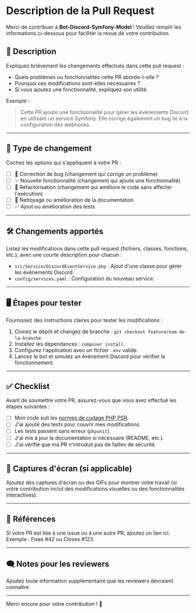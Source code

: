 # Description de la Pull Request

Merci de contribuer à **Bot-Discord-Symfony-Model** ! Veuillez remplir les informations ci-dessous pour faciliter la revue de votre contribution.

## 📝 Description
Expliquez brièvement les changements effectués dans cette pull request :
- Quels problèmes ou fonctionnalités cette PR aborde-t-elle ?
- Pourquoi ces modifications sont-elles nécessaires ?
- Si vous ajoutez une fonctionnalité, expliquez son utilité.

Exemple :
> Cette PR ajoute une fonctionnalité pour gérer les événements Discord en utilisant un service Symfony. Elle corrige également un bug lié à la configuration des webhooks.

---

## 🚀 Type de changement
Cochez les options qui s'appliquent à votre PR :
- [ ] 🐛 Correction de bug (changement qui corrige un problème)
- [ ] ✨ Nouvelle fonctionnalité (changement qui ajoute une fonctionnalité)
- [ ] 🔨 Refactorisation (changement qui améliore le code sans affecter l'exécution)
- [ ] 🧹 Nettoyage ou amélioration de la documentation
- [ ] ✅ Ajout ou amélioration des tests

---

## 🛠️ Changements apportés
Listez les modifications dans cette pull request (fichiers, classes, fonctions, etc.), avec une courte description pour chacun :
- `src/Service/DiscordEventService.php` : Ajout d'une classe pour gérer les événements Discord.
- `config/services.yaml` : Configuration du nouveau service.

---

## 🖥️ Étapes pour tester
Fournissez des instructions claires pour tester les modifications :
1. Clonez le dépôt et changez de branche : `git checkout feature/nom-de-la-branche`.
2. Installez les dépendances : `composer install`.
3. Configurez l'application avec un fichier `.env` valide.
4. Lancez le bot et simulez un événement Discord pour vérifier le fonctionnement.

---

## ✅ Checklist
Avant de soumettre votre PR, assurez-vous que vous avez effectué les étapes suivantes :
- [ ] Mon code suit les [normes de codage PHP PSR](https://www.php-fig.org/psr/).
- [ ] J'ai ajouté des tests pour couvrir mes modifications.
- [ ] Les tests passent sans erreur (`phpunit`).
- [ ] J'ai mis à jour la documentation si nécessaire (README, etc.).
- [ ] J'ai vérifié que ma PR n'introduit pas de failles de sécurité.

---

## 📸 Captures d'écran (si applicable)
Ajoutez des captures d'écran ou des GIFs pour montrer votre travail (si votre contribution inclut des modifications visuelles ou des fonctionnalités interactives).

---

## 🔗 Références
Si votre PR est liée à une issue ou à une autre PR, ajoutez un lien ici.
Exemple : Fixes #42 ou Closes #123.

---

## 🗨️ Notes pour les reviewers
Ajoutez toute information supplémentaire que les reviewers devraient connaître.

---

Merci encore pour votre contribution ! 🎉
